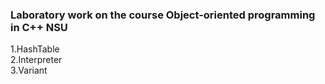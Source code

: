 ### Laboratory work on the course Object-oriented programming in C++ NSU
  1.HashTable  
  2.Interpreter  
  3.Variant  